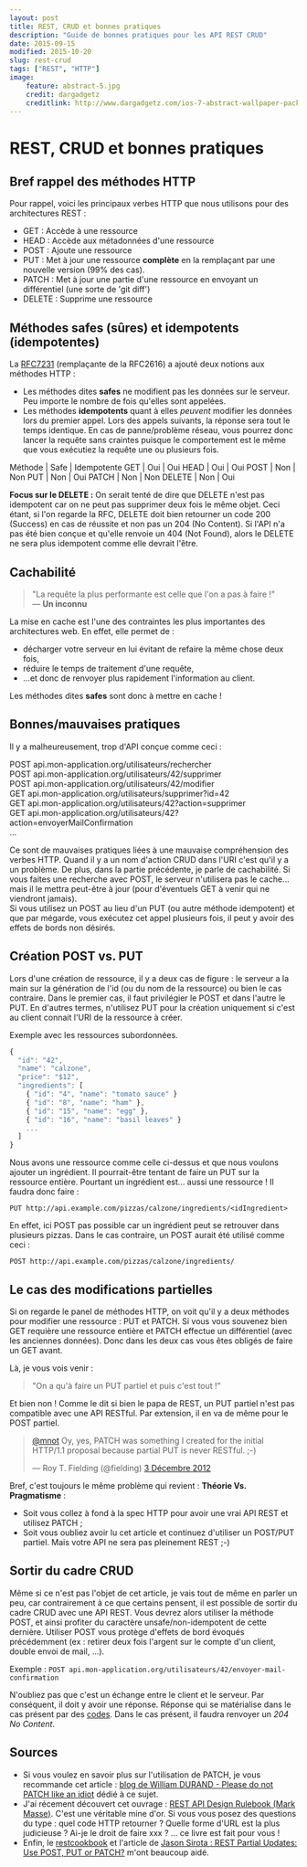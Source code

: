 ```yaml
---
layout: post
title: REST, CRUD et bonnes pratiques
description: "Guide de bonnes pratiques pour les API REST CRUD"
date: 2015-09-15
modified: 2015-10-20
slug: rest-crud
tags: ["REST", "HTTP"]
image:
    feature: abstract-5.jpg
    credit: dargadgetz
    creditlink: http://www.dargadgetz.com/ios-7-abstract-wallpaper-pack-for-iphone-5-and-ipod-touch-retina/
---
```


# REST, CRUD et bonnes pratiques

## Bref rappel des méthodes HTTP

Pour rappel, voici les principaux verbes HTTP que nous utilisons pour des architectures REST :

* GET : Accède à une ressource
* HEAD : Accède aux métadonnées d'une ressource
* POST : Ajoute une ressource
* PUT : Met à jour une ressource **complète** en la remplaçant par une nouvelle version (99% des cas).
* PATCH : Met à jour une partie d'une ressource en envoyant un différentiel (une sorte de 'git diff')
* DELETE : Supprime une ressource

## Méthodes safes (sûres) et idempotents (idempotentes)

La [RFC7231](http://tools.ietf.org/html/rfc7231#section-4.2) (remplaçante de la RFC2616) a ajouté deux notions aux méthodes HTTP :

* Les méthodes dites **safes** ne modifient pas les données sur le serveur. Peu importe le nombre de fois qu'elles sont appelées.
* Les méthodes **idempotents** quant à elles *peuvent* modifier les données lors du premier appel. Lors des appels suivants, la réponse sera tout le temps identique. En cas de panne/problème réseau, vous pourrez donc lancer la requête sans craintes puisque le comportement est le même que vous exécutiez la requête une ou plusieurs fois.

Méthode | Safe | Idempotente
GET     | Oui  | Oui
HEAD    | Oui  | Oui
POST    | Non  | Non
PUT     | Non  | Oui
PATCH   | Non  | Non
DELETE  | Non  | Oui

**Focus sur le DELETE :** On serait tenté de dire que DELETE n'est pas idempotent car on ne peut pas supprimer deux fois le même objet. Ceci étant, si l'on regarde la RFC, DELETE doit bien retourner un code 200 (Success) en cas de réussite et non pas un 204 (No Content). Si l'API n'a pas été bien conçue et qu'elle renvoie un 404 (Not Found), alors le DELETE ne sera plus idempotent comme elle devrait l'être.


## Cachabilité

> "La requête la plus performante est celle que l'on a pas à faire !"  
— **Un inconnu**

La mise en cache est l'une des contraintes les plus importantes des architectures web. En effet, elle permet de :

* décharger votre serveur en lui évitant de refaire la même chose deux fois,
* réduire le temps de traitement d'une requête,
* ...et donc de renvoyer plus rapidement l'information au client.

Les méthodes dites **safes** sont donc à mettre en cache !


## Bonnes/mauvaises pratiques

Il y a malheureusement, trop d'API conçue comme ceci :

POST api.mon-application.org/utilisateurs/rechercher  
POST api.mon-application.org/utilisateurs/42/supprimer  
POST api.mon-application.org/utilisateurs/42/modifier  
GET api.mon-application.org/utilisateurs/supprimer?id=42  
GET api.mon-application.org/utilisateurs/42?action=supprimer  
GET api.mon-application.org/utilisateurs/42?action=envoyerMailConfirmation  
...  

Ce sont de mauvaises pratiques liées à une mauvaise compréhension des verbes HTTP. Quand il y a un nom d'action CRUD dans l'URI c'est qu'il y a un problème.
De plus, dans la partie précédente, je parle de cachabilité. Si vous faites une recherche avec POST, le serveur n'utilisera pas le cache... mais il le mettra peut-être à jour (pour d'éventuels GET à venir qui ne viendront jamais).  
Si vous utilisez un POST au lieu d'un PUT (ou autre méthode idempotent) et que par mégarde, vous exécutez cet appel plusieurs fois, il peut y avoir des effets de bords non désirés.  

## Création POST vs. PUT

Lors d'une création de ressource, il y a deux cas de figure : le serveur a la main sur la génération de l'id (ou du nom de la ressource) ou bien le cas contraire. Dans le premier cas, il faut privilégier le POST et dans l'autre le PUT. En d'autres termes, n'utilisez PUT pour la création uniquement si c'est au client connait l'URI de la ressource à créer.

Exemple avec les ressources subordonnées.

```js
{
  "id": "42",
  "name": "calzone",
  "price": "$12",
  "ingredients": [
    { "id": "4", "name": "tomato sauce" }
    { "id": "8", "name": "ham" },
    { "id": "15", "name": "egg" },
    { "id": "16", "name": "basil leaves" }
    ...
  ]
}
```

Nous avons une ressource comme celle ci-dessus et que nous voulons ajouter un ingrédient. Il pourrait-être tentant de faire un PUT sur la ressource entière.
Pourtant un ingrédient est... aussi une ressource ! Il faudra donc faire :

```
PUT http://api.example.com/pizzas/calzone/ingredients/<idIngredient>
```  

En effet, ici POST pas possible car un ingrédient peut se retrouver dans plusieurs pizzas. Dans le cas contraire, un POST aurait été utilisé comme ceci :

```
POST http://api.example.com/pizzas/calzone/ingredients/
```

## Le cas des modifications partielles

Si on regarde le panel de méthodes HTTP, on voit qu'il y a deux méthodes pour modifier une ressource : PUT et PATCH. Si vous vous souvenez bien GET requière une ressource entière et PATCH effectue un différentiel (avec les anciennes données). Donc dans les deux cas vous êtes obligés de faire un GET avant.

Là, je vous vois venir :

> "On a qu'à faire un PUT partiel et puis c'est tout !"

Et bien non ! Comme le dit si bien le papa de REST, un PUT partiel n'est pas compatible avec une API RESTful. Par extension, il en va de même pour le POST partiel.  

<blockquote class="twitter-tweet" lang="fr"><p lang="en" dir="ltr"><a href="https://twitter.com/mnot">@mnot</a> Oy, yes, PATCH was something I created for the initial HTTP/1.1 proposal because partial PUT is never RESTful. ;-)</p>&mdash; Roy T. Fielding (@fielding) <a href="https://twitter.com/fielding/status/275471320685367296">3 Décembre 2012</a></blockquote>
<script async src="//platform.twitter.com/widgets.js" charset="utf-8"></script>

Bref, c'est toujours le même problème qui revient : **Théorie Vs. Pragmatisme** :  

* Soit vous collez à fond à la spec HTTP pour avoir une vrai API REST et utilisez PATCH ;
* Soit vous oubliez avoir lu cet article et continuez d'utiliser un POST/PUT partiel. Mais votre API ne sera pas pleinement REST ;-)


## Sortir du cadre CRUD

Même si ce n'est pas l'objet de cet article, je vais tout de même en parler un peu, car contrairement à ce que certains pensent, il est possible de sortir du cadre CRUD avec une API REST. Vous devrez alors utiliser la méthode POST, et ainsi profiter du caractère unsafe/non-idempotent de cette dernière. Utiliser POST vous protège d'effets de bord évoqués précédemment (ex : retirer deux fois l'argent sur le compte d'un client, double envoi de mail, ...).

Exemple : ``` POST api.mon-application.org/utilisateurs/42/envoyer-mail-confirmation ```  

N'oubliez pas que c'est un échange entre le client et le serveur. Par conséquent, il doit y avoir une réponse. Réponse qui se matérialise dans le cas présent par des [codes](http://www.restapitutorial.com/httpstatuscodes.html). Dans le cas présent, il faudra renvoyer un *204 No Content*.


## Sources

* Si vous voulez en savoir plus sur l'utilisation de PATCH, je vous recommande cet article : [blog de William DURAND - Please do not PATCH like an idiot](williamdurand.fr/2014/02/14/please-do-not-patch-like-an-idiot/) dédié à ce sujet.  
* J'ai récement découvert cet ouvrage : [REST API Design Rulebook (Mark Masse)](http://shop.oreilly.com/product/0636920021575.do). C'est une véritable mine d'or. Si vous vous posez des questions du type : quel code HTTP retourner ? Quelle forme d'URL est la plus judicieuse ? Ai-je le droit de faire xxx ? ... ce livre est fait pour vous !  
* Enfin, le [restcookbook](http://restcookbook.com) et l'article de [Jason Sirota : REST Partial Updates: Use POST, PUT or PATCH?](http://jasonsirota.com/rest-partial-updates-use-post-put-or-patch) m'ont beaucoup aidé.
